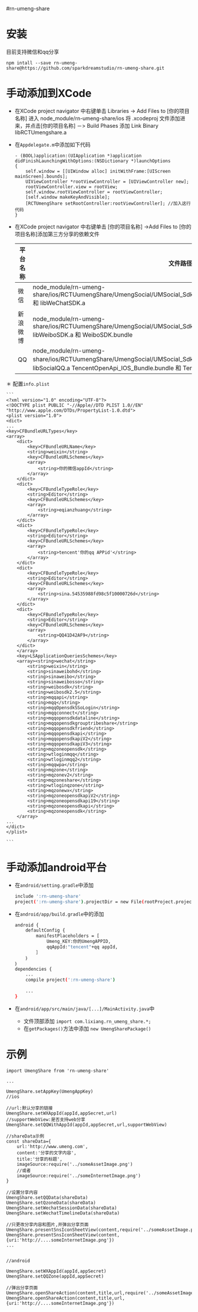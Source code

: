 #rn-umeng-share
# 安装
目前支持微信和qq分享

`npm intall --save rn-umeng-share@https://github.com/sparkdreamstudio/rn-umeng-share.git`
# 手动添加到XCode
* 在XCode project navigator 中右键单击 Libraries -> Add Files to [你的项目名称] 进入 node_module/rn-umeng-share/ios 将 .xcodeproj 文件添加进来，并点击[你的项目名称] －> Build Phases 添加 Link Binary libRCTUmengshare.a
* 在`Appdelegate.m`中添加如下代码

	```
	- (BOOL)application:(UIApplication *)application didFinishLaunchingWithOptions:(NSDictionary *)launchOptions
	{
  		self.window = [[UIWindow alloc] initWithFrame:[UIScreen mainScreen].bounds];
  		UIViewController *rootViewController = [UIViewController new];
  		rootViewController.view = rootView;
  		self.window.rootViewController = rootViewController;
  		[self.window makeKeyAndVisible];
  		[RCTUmengShare setRootController:rootViewController]; //加入这行代码
	}
	```
	
* 在XCode project navigator 中右键单击 [你的项目名称] ->Add Files to [你的项目名称]添加第三方分享的依赖文件


	平台名称    | 文件路径
	-------------|------------
	微信          | node_module/rn-umeng-share/ios/RCTUumengShare/UmengSocial/UMSocial_Sdk_Extra_Frameworks/Wechat/libSocialWechat.a 和 libWeChatSDK.a
	新浪微博      |node_module/rn-umeng-share/ios/RCTUumengShare/UmengSocial/UMSocial_Sdk_Extra_Frameworks/SinaSSO/libSocialSinaSSO.a libWeiboSDK.a 和 WeiboSDK.bundle
	QQ           |node_module/rn-umeng-share/ios/RCTUumengShare/UmengSocial/UMSocial_Sdk_Extra_Frameworks/TencentOpenAPI／libSocialQQ.a TencentOpenApi_IOS_Bundle.bundle 和 TencentOpenAPI.framework

＊ 配置`info.plist`

	```
	<?xml version="1.0" encoding="UTF-8"?>
	<!DOCTYPE plist PUBLIC "-//Apple//DTD PLIST 1.0//EN" "http://www.apple.com/DTDs/PropertyList-1.0.dtd">
	<plist version="1.0">
	<dict>
	...
	<key>CFBundleURLTypes</key>
	<array>
		<dict>
			<key>CFBundleURLName</key>
			<string>weixin</string>
			<key>CFBundleURLSchemes</key>
			<array>
				<string>你的微信appId</string>
			</array>
		</dict>
		<dict>
			<key>CFBundleTypeRole</key>
			<string>Editor</string>
			<key>CFBundleURLSchemes</key>
			<array>
				<string>eqianzhuang</string>
			</array>
		</dict>
		<dict>
			<key>CFBundleTypeRole</key>
			<string>Editor</string>
			<key>CFBundleURLSchemes</key>
			<array>
				<string>tencent'你的qq APPid'</string>
			</array>
		</dict>
		<dict>
			<key>CFBundleTypeRole</key>
			<string>Editor</string>
			<key>CFBundleURLSchemes</key>
			<array>
				<string>sina.54535988fd98c5f10000726d</string>
			</array>
		</dict>
		<dict>
			<key>CFBundleTypeRole</key>
			<string>Editor</string>
			<key>CFBundleURLSchemes</key>
			<array>
				<string>QQ41D42AF9</string>
			</array>
		</dict>
		</array>
		<key>LSApplicationQueriesSchemes</key>
		<array><string>wechat</string>
			<string>weixin</string>
			<string>sinaweibohd</string>
			<string>sinaweibo</string>
			<string>sinaweibosso</string>
			<string>weibosdk</string>
			<string>weibosdk2.5</string>
			<string>mqqapi</string>
			<string>mqq</string>
			<string>mqqOpensdkSSoLogin</string>
			<string>mqqconnect</string>
			<string>mqqopensdkdataline</string>
			<string>mqqopensdkgrouptribeshare</string>
			<string>mqqopensdkfriend</string>
			<string>mqqopensdkapi</string>
			<string>mqqopensdkapiV2</string>
			<string>mqqopensdkapiV3</string>
			<string>mqzoneopensdk</string>
			<string>wtloginmqq</string>
			<string>wtloginmqq2</string>
			<string>mqqwpa</string>
			<string>mqzone</string>
			<string>mqzonev2</string>
			<string>mqzoneshare</string>
			<string>wtloginqzone</string>
			<string>mqzonewx</string>
			<string>mqzoneopensdkapiV2</string>
			<string>mqzoneopensdkapi19</string>
			<string>mqzoneopensdkapi</string>
			<string>mqzoneopensdk</string>
		</array>
	...
	</dict>
	</plist>
	
	```
# 手动添加android平台
* 在`android/setting.gradle`中添加

	```bash
	include ':rn-umeng-share'
	project(':rn-umeng-share').projectDir = new File(rootProject.projectDir, '../node_modules/rn-umeng-share/android')
	```
* 在`android/app/build.gradle`中的添加

	```bash
	android {
		defaultConfig {
			manifestPlaceholders = [
				Umeng_KEY:你的UmengAPPID,
				qqAppId:"tencent"+qq appId,
			］
		｝
	｝
	dependencies {
		...
		compile project(':rn-umeng-share')
		
		...
	}
	```
* 在`android/app/src/main/java/[...]/MainActivity.java`中
	
	* 文件顶部添加 `import com.lixiang.rn_umeng_share.*;`
	* 在`getPackages()`方法中添加 `new UmengSharePackage()`

# 示例
```
import UmengShare from 'rn-umeng-share'

...

UmengShare.setAppKey(UmengAppKey)
//ios

//url:默认分享的链接
UmengShare.setWXAppId(appId,appSecret,url)
//supportWebView:是否支持web分享
UmengShare.setQQWithAppId(appId,appSecret,url,supportWebView)

//shareData示例
const shareData={
	url:'http://www.umeng.com',
	content:'分享的文字内容',
	title:'分享的标题',
	imageSource:require('../someAssetImage.png')
	//或者
	imageSource:require('../someInternetImage.png')
}

//设置分享内容
UmengShare.setQQData(shareData)
UmengShare.setQzoneData(shareData)
UmengShare.setWechatSessionData(shareData)
UmengShare.setWechatTimelineData(shareData)

//只更改分享内容和图片,并弹出分享页面
UmengShare.presentSnsIconSheetView(content,require('../someAssetImage.png'))
UmengShare.presentSnsIconSheetView(content,{uri:'http://....someInternetImage.png'})
...


//android

UmengShare.setWXAppId(appId,appSecret)
UmengShare.setQQZone(appId,appSecret)

//弹出分享页面
UmengShare.openShareAction(content,title,url,require('../someAssetImage.png'))
UmengShare.openShareAction(content,title,url,{uri:'http://....someInternetImage.png'})

```
	

 




